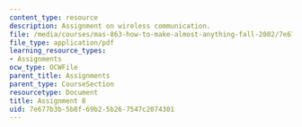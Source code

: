 ```yaml
---
content_type: resource
description: Assignment on wireless communication.
file: /media/courses/mas-863-how-to-make-almost-anything-fall-2002/7e677b3b5b8f69b25b267547c2074301_assignment8.pdf
file_type: application/pdf
learning_resource_types:
- Assignments
ocw_type: OCWFile
parent_title: Assignments
parent_type: CourseSection
resourcetype: Document
title: Assignment 8
uid: 7e677b3b-5b8f-69b2-5b26-7547c2074301
---
```

